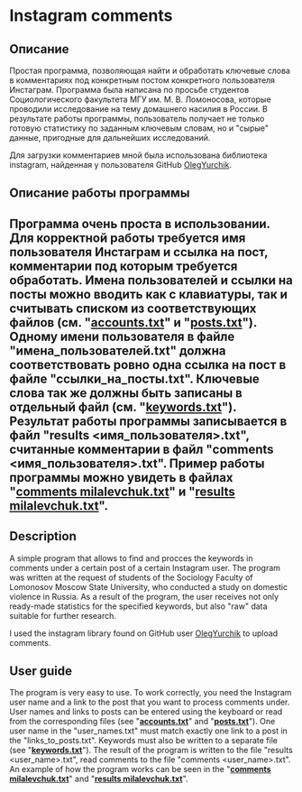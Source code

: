 # Instagram comments
## Описание
Простая программа, позволяющая найти и обработать ключевые слова в комментариях под конкретным постом конкретного пользователя Инстаграм. Программа была написана по просьбе студентов Социологического факультета МГУ им. М. В. Ломоносова, которые проводили исследование на тему домашнего насилия в России. В результате работы программы, пользователь получает не только готовую статистику по заданным ключевым словам, но и "сырые" данные, пригодные для дальнейших исследований.

Для загрузки комментариев мной была использована библиотека instagram, найденная у пользователя GitHub [OlegYurchik](https://OlegYurchik). 
## Описание работы программы
Программа очень проста в использовании. Для корректной работы требуется имя пользователя Инстаграм и ссылка на пост, комментарии под которым требуется обработать. Имена пользователей и ссылки на посты можно вводить как с клавиатуры, так и считывать списком из соответствующих файлов (см. "**[accounts.txt](accounts.txt)**" и "**[posts.txt](posts.txt)**"). Одному имени пользователя в файле "имена_пользователей.txt" должна соответствовать ровно одна ссылка на пост в файле "ссылки_на_посты.txt". Ключевые слова так же должны быть записаны в отдельный файл (см. "**[keywords.txt](keywords.txt)**"). Результат работы программы записывается в файл "results <имя_пользователя>.txt", считанные комментарии в файл "comments <имя_пользователя>.txt". Пример работы программы можно увидеть в файлах "**[comments milalevchuk.txt](comments%20milalevchuk.tx)**" и "**[results milalevchuk.txt](results%20milalevchuk.txt)**".
-----
## Description
A simple program that allows to find and procces the keywords in comments under a certain post of a certain Instagram user. The program was written at the request of students of the Sociology Faculty of Lomonosov Moscow State University, who conducted a study on domestic violence in Russia. As a result of the program, the user receives not only ready-made statistics for the specified keywords, but also "raw" data suitable for further research.

I used the instagram library found on GitHub user [OlegYurchik](https://OlegYurchik) to upload comments.
## User guide
The program is very easy to use. To work correctly, you need the Instagram user name and a link to the post that you want to process comments under. User names and links to posts can be entered using the keyboard or read from the corresponding files (see "**[accounts.txt](accounts.txt)**" and "**[posts.txt](posts.txt)**"). One user name in the "user_names.txt" must match exactly one link to a post in the "links_to_posts.txt". Keywords must also be written to a separate file (see "**[keywords.txt](keywords.txt)**"). The result of the program is written to the file "results <user_name>.txt", read comments to the file "comments <user_name>.txt". An example of how the program works can be seen in the "**[comments milalevchuk.txt](comments%20milalevchuk.txt)**" and "**[results milalevchuk.txt](results%20milalevchuk.txt)**".
